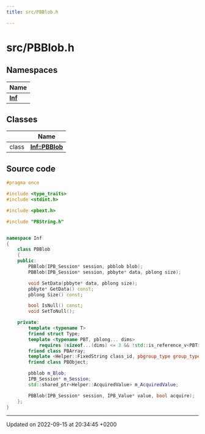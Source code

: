 ```yaml
---
title: src/PBBlob.h

---
```


# src/PBBlob.h



## Namespaces

| Name           |
| -------------- |
| **[Inf](/docs/doxygen/Namespaces/namespaceInf.md)**  |

## Classes

|                | Name           |
| -------------- | -------------- |
| class | **[Inf::PBBlob](/docs/doxygen/Classes/classInf_1_1PBBlob.md)**  |




## Source code

```cpp
#pragma once

#include <type_traits>
#include <stdint.h>

#include <pbext.h>

#include "PBString.h"


namespace Inf
{
    class PBBlob
    {
    public:
        PBBlob(IPB_Session* session, pbblob blob);
        PBBlob(IPB_Session* session, pbbyte* data, pblong size);

        void SetData(pbbyte* data, pblong size);
        pbbyte* GetData() const;
        pblong Size() const;

        bool IsNull() const;
        void SetToNull();

    private:
        template <typename T>
        friend struct Type;
        template <typename PBT, pblong... dims>
            requires (sizeof...(dims) <= 3 && !std::is_reference_v<PBT> && !std::is_pointer_v<PBT>)
        friend class PBArray;
        template <Helper::FixedString class_id, pbgroup_type group_type>
        friend class PBObject;

        pbblob m_Blob;
        IPB_Session* m_Session;
        std::shared_ptr<Helper::AcquiredValue> m_AcquiredValue;

        PBBlob(IPB_Session* session, IPB_Value* value, bool acquire);
    };
}
```


-------------------------------

Updated on 2022-09-15 at 20:34:45 +0200

